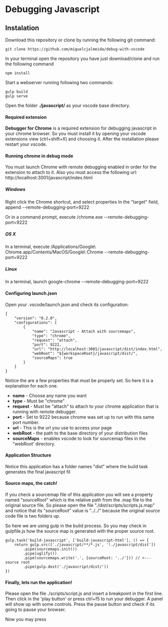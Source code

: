 # Debugging Javascript

## Instalation

Download this repository or clone by running the following git command:

```
git clone https://github.com/miguelcjalmeida/debug-with-vscode
```

In your terminal open the repository you have just download/clone and run the following command

```
npm install
```

Start a webserver running following two commands:

```
gulp build
gulp serve
```


Open the folder **./javascript/** as your vscode base directory.

#### Required extension

**Debugger for Chrome** is a required extension for debugging javascript in your chrome browser. So you must install it by opening your vscode extensions view (ctrl+shift+X) and choosing it. After the installation please restart your vscode.

#### Running chrome in debug mode
You must launch Chrome with remote debugging enabled in order for the extension to attach to it. Also you must access the following url: http://localhost:3001/javascript/index.html

##### Windows

Right click the Chrome shortcut, and select properties
In the "target" field, append --remote-debugging-port=9222

Or in a command prompt, execute <path to chrome>/chrome.exe --remote-debugging-port=9222
##### OS X

In a terminal, execute /Applications/Google\ Chrome.app/Contents/MacOS/Google\ Chrome --remote-debugging-port=9222


##### Linux

In a terminal, launch google-chrome --remote-debugging-port=9222


#### Configuring launch.json

Open your .vscode/launch.json and check its configuration:

```
{
    "version": "0.2.0",
    "configurations": [
        {
            "name": "Javascript - Attach with sourcemaps",
            "type": "chrome",
            "request": "attach",
            "port": 9222,
            "url": "http://localhost:3001/javascript/dist/index.html",
            "webRoot": "${workspaceRoot}/javascript/dist/",
            "sourceMaps": true
        }
    ]
}
```
Notice the are a few properties that must be properly set. So here it is a explanation for each one.

* **name** - Choose any name you want
* **type** - Must be "chrome"
* **request** - Must be "attach" to attach to your chrome application that is running with remote debugger.
* **port** - Set to 9222 because chrome was set up to run with this same port number.
* **url** - This is the url you use to access your page
* **webRoot** - the path to the base directory of your distribution files
* **sourceMaps** - enables vscode to look for sourcemap files in the "webRoot' directory.

#### Application Structure

Notice this application has a folder names "dist" where the build task generates the final javascript fil

#### Source maps, the catch!

If you check a sourcemap file of this application you will see a property named "sourceRoot" which is the relative path from the .map file to the original source file. So please open the file "./dist/scripts/scripts.js.map" and notice that its "sourceRoot" value is "../../" because the original source code file is two folders up.

So here we are using gulp in the build process. So you may check in gulpfile.js how the source map is generated with the proper source root.

```
gulp.task('build-javascript', ['build-javascript-html'], () => {
    return gulp.src(['./javascript/**/*.js', '!./javascript/dist'])
        .pipe(sourcemaps.init())
        .pipe(uglify())
        .pipe(sourcemaps.write('.', {sourceRoot: '../'})) // <---source root
        .pipe(gulp.dest('./javascript/dist/'))
})
```

#### Finally, lets run the application!

Please open the file ./scripts/script.js and insert a breakpoint in the first line. Then click in the 'play button' or press ctrl+f5 to run your debugger. A panel will show up with some controls. Press the pause button and check if its going to pause your browser.

Now you may press







